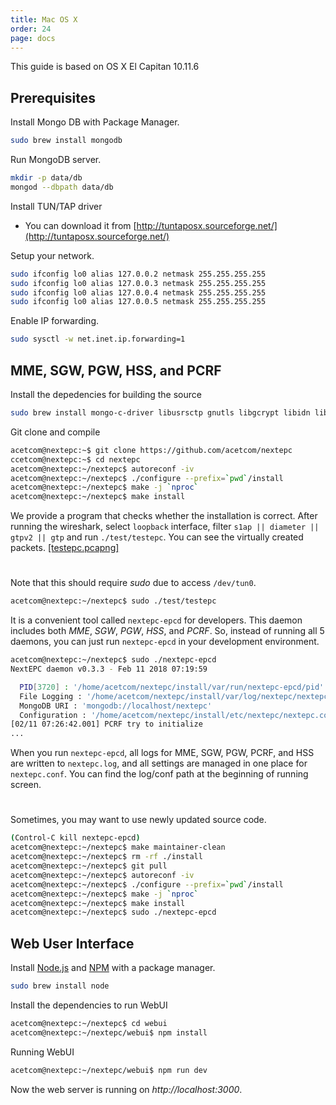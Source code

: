 ```yaml
---
title: Mac OS X
order: 24
page: docs
---
```


This guide is based on OS X El Capitan 10.11.6

## Prerequisites

Install Mongo DB with Package Manager.
```bash
sudo brew install mongodb
```

Run MongoDB server.
```bash
mkdir -p data/db
mongod --dbpath data/db
```

Install TUN/TAP driver
- You can download it from [http://tuntaposx.sourceforge.net/](http://tuntaposx.sourceforge.net/)

Setup your network.
```bash
sudo ifconfig lo0 alias 127.0.0.2 netmask 255.255.255.255
sudo ifconfig lo0 alias 127.0.0.3 netmask 255.255.255.255
sudo ifconfig lo0 alias 127.0.0.4 netmask 255.255.255.255
sudo ifconfig lo0 alias 127.0.0.5 netmask 255.255.255.255
```

Enable IP forwarding.
```bash
sudo sysctl -w net.inet.ip.forwarding=1
```

## MME, SGW, PGW, HSS, and PCRF

Install the depedencies for building the source
```bash
sudo brew install mongo-c-driver libusrsctp gnutls libgcrypt libidn libyaml
```

Git clone and compile
```bash
acetcom@nextepc:~$ git clone https://github.com/acetcom/nextepc
ccetcom@nextepc:~$ cd nextepc
acetcom@nextepc:~/nextepc$ autoreconf -iv
acetcom@nextepc:~/nextepc$ ./configure --prefix=`pwd`/install
acetcom@nextepc:~/nextepc$ make -j `nproc`
acetcom@nextepc:~/nextepc$ make install
```

We provide a program that checks whether the installation is correct. After running the wireshark, select `loopback` interface, filter `s1ap || diameter || gtpv2 || gtp` and run `./test/testepc`. You can see the virtually created packets. [[testepc.pcapng]](http://nextepc.org/static/pcapng/testepc.pcapng)

#
Note that this should require *sudo* due to access `/dev/tun0`.
```bash
acetcom@nextepc:~/nextepc$ sudo ./test/testepc
```

It is a convenient tool called `nextepc-epcd` for developers. This daemon includes both *MME*, *SGW*, *PGW*, *HSS*, and *PCRF*. So, instead of running all 5 daemons, you can just run `nextepc-epcd` in your development environment.

```bash
acetcom@nextepc:~/nextepc$ sudo ./nextepc-epcd
NextEPC daemon v0.3.3 - Feb 11 2018 07:19:59

  PID[3720] : '/home/acetcom/nextepc/install/var/run/nextepc-epcd/pid'
  File Logging : '/home/acetcom/nextepc/install/var/log/nextepc/nextepc.log'
  MongoDB URI : 'mongodb://localhost/nextepc'
  Configuration : '/home/acetcom/nextepc/install/etc/nextepc/nextepc.conf'
[02/11 07:26:42.001] PCRF try to initialize
...
```

When you run `nextepc-epcd`, all logs for MME, SGW, PGW, PCRF, and HSS are written to `nextepc.log`, and all settings are managed in one place for `nextepc.conf`. You can find the log/conf path at the beginning of running screen.

#
Sometimes, you may want to use newly updated source code.
```bash
(Control-C kill nextepc-epcd)
acetcom@nextepc:~/nextepc$ make maintainer-clean
acetcom@nextepc:~/nextepc$ rm -rf ./install
acetcom@nextepc:~/nextepc$ git pull
acetcom@nextepc:~/nextepc$ autoreconf -iv
acetcom@nextepc:~/nextepc$ ./configure --prefix=`pwd`/install
acetcom@nextepc:~/nextepc$ make -j `nproc`
acetcom@nextepc:~/nextepc$ make install
acetcom@nextepc:~/nextepc$ sudo ./nextepc-epcd
```

## Web User Interface

Install [Node.js](https://nodejs.org/) and [NPM](https://www.npmjs.com/) with a package manager.

```bash
sudo brew install node
```

Install the dependencies to run WebUI

```bash
acetcom@nextepc:~/nextepc$ cd webui
acetcom@nextepc:~/nextepc/webui$ npm install
```

Running WebUI

```bash
acetcom@nextepc:~/nextepc/webui$ npm run dev
```

Now the web server is running on _http://localhost:3000_.
